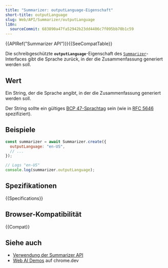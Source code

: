 ```yaml
---
title: "Summarizer: outputLanguage-Eigenschaft"
short-title: outputLanguage
slug: Web/API/Summarizer/outputLanguage
l10n:
  sourceCommit: 683890a47fa52942b23dd4406c7f095bb70b1c59
---
```


{{APIRef("Summarizer API")}}{{SeeCompatTable}}

Die schreibgeschützte **`outputLanguage`**-Eigenschaft des [`Summarizer`](/de/docs/Web/API/Summarizer)-Interfaces gibt die Sprache zurück, in der die Zusammenfassung generiert werden soll.

## Wert

Ein String, der die Sprache angibt, in der die Zusammenfassung generiert werden soll.

Der String sollte ein gültiges [BCP 47-Sprachtag](https://en.wikipedia.org/wiki/IETF_language_tag#List_of_common_primary_language_subtags) sein (wie in [RFC 5646](https://datatracker.ietf.org/doc/html/rfc5646) spezifiziert).

## Beispiele

```js
const summarizer = await Summarizer.create({
  outputLanguage: "en-US",
  // ...
});

// Logs "en-US"
console.log(summarizer.outputLanguage);
```

## Spezifikationen

{{Specifications}}

## Browser-Kompatibilität

{{Compat}}

## Siehe auch

- [Verwendung der Summarizer API](/de/docs/Web/API/Summarizer_API/Using)
- [Web AI Demos](https://chrome.dev/web-ai-demos/) auf chrome.dev
